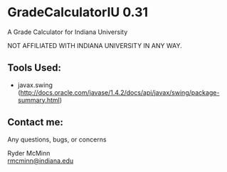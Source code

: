 GradeCalculatorIU   0.31
=================

A Grade Calculator for Indiana University

NOT AFFILIATED WITH INDIANA UNIVERSITY IN ANY WAY.

Tools Used:
-----------
- javax.swing (http://docs.oracle.com/javase/1.4.2/docs/api/javax/swing/package-summary.html)

Contact me:
-----------

Any questions, bugs, or concerns

Ryder McMinn<br/>
rmcminn@indiana.edu

